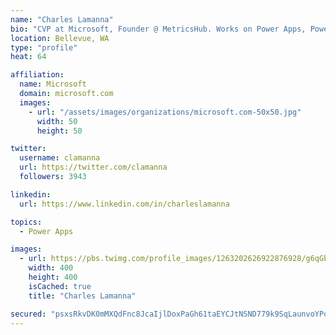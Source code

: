 ```yaml
---
name: "Charles Lamanna"
bio: "CVP at Microsoft, Founder @ MetricsHub. Works on Power Apps, Power Automate, Power Virtual Agent, Common Data Service and Dynamics 365."
location: Bellevue, WA
type: "profile"
heat: 64

affiliation:
  name: Microsoft
  domain: microsoft.com
  images:
    - url: "/assets/images/organizations/microsoft.com-50x50.jpg"
      width: 50
      height: 50

twitter:
  username: clamanna
  url: https://twitter.com/clamanna
  followers: 3943

linkedin:
  url: https://www.linkedin.com/in/charleslamanna

topics:
  - Power Apps

images:
  - url: https://pbs.twimg.com/profile_images/1263202626922876928/g6qGbHZ-_400x400.jpg
    width: 400
    height: 400
    isCached: true
    title: "Charles Lamanna"

secured: "psxsRkvDK0mMXQdFnc8JcaIjlDoxPaGh61taEYCJtNSND779k9SqLaunvoYPoNYVJaKA+ej3/zlZWz6uVflQ+5GUKmZJkIMGMMr+9/yLzKUgxRbpTQKV8HTfsy/koKiI+LjhDYJITPpAil1s8EGj0DZ2AjTFuxxXVH1HSGUcEFIELM/Vd0Mnf/gbTvUUvbqEdU2pqZApg9QbXBZZ99Viy86dyfVKBjZkOsdJbZvU+xsMAPJn7IwbjodZO+W7IUVb3AXJyFzFvIHRrRirdqeHCh2oTG+DmipSvSmb1OWOfFRpxNKOWmpgOA9RlowYTGQtJjrRFcOqORTbu/36Rrm3a1IDsz0snF6FNYWeH2+CBHG3Mr5sbkkxqJpan+id5Nm7bk4iMvadjVCYfXUWjEeuhcw+3zYcyIfzs/pFvOSPFuw=;PV0GnPnXg/rEsxTyaMBtFA=="
---
```


